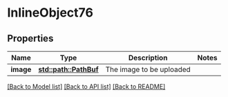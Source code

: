 # InlineObject76

## Properties

Name | Type | Description | Notes
------------ | ------------- | ------------- | -------------
**image** | [**std::path::PathBuf**](std::path::PathBuf.md) | The image to be uploaded | 

[[Back to Model list]](../README.md#documentation-for-models) [[Back to API list]](../README.md#documentation-for-api-endpoints) [[Back to README]](../README.md)


